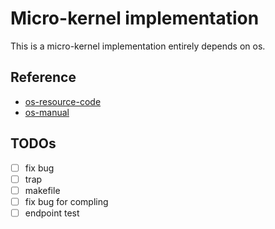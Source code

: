 #  Micro-kernel implementation
This is a micro-kernel implementation entirely depends on os.
## Reference
- [os-resource-code](https://github.com/os/os/tree/12.1.0 "os")
- [os-manual](https://os.systems/Info/Docs/os-manual-latest.pdf "os-manual")

## TODOs
- [ ] fix bug
- [ ] trap
- [ ] makefile
- [ ] fix bug for compling
- [ ] endpoint test
